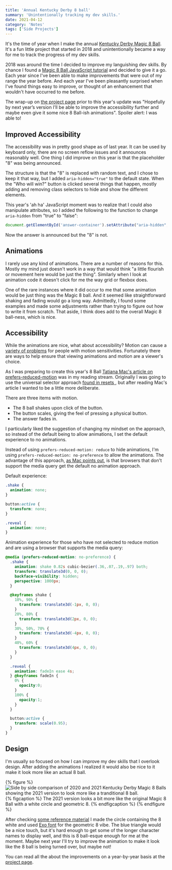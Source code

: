 ```yaml
---
title: 'Annual Kentucky Derby 8 ball'
summary: 'Unintentionally tracking my dev skills.'
date: 2021-04-12
category: 'Notes'
tags: ['Side Projects']
---
```


It's the time of year when I make the annual [Kentucky Derby Magic 8 Ball](/projects/kentucky-derby-magic-8-ball/). It's a fun little project that started in 2018 and unintentionally became a way for me to track the progress of my dev skills.

2018 was around the time I decided to improve my languishing dev skills. By chance I found a [Magic 8 Ball JavaScript tutorial](https://kellylougheed.medium.com/javascript-magic-8-ball-with-basic-dom-manipulation-1636b83c3c26) and decided to give it a go. Each year since I've been able to make improvements that were out of my range the year before. And each year I've been pleasantly surprised when I've found things easy to improve, or thought of an enhancement that wouldn't have occurred to me before.

The wrap-up on [the project page](/projects/kentucky-derby-magic-8-ball/) prior to this year's update was "Hopefully by next year’s version I’ll be able to improve the accessibility further and maybe even give it some nice 8 Ball-ish animations". Spoiler alert: I was able to!

## Improved Accessibility
The accessibility was in pretty good shape as of last year. It can be used by keyboard only, there are no screen reflow issues and it announces reasonably well. One thing I did improve on this year is that the placeholder "8" was being announced.

The structure is that the "8" is replaced with random text, and I chose to keep it that way, but I added <code>aria-hidden="true"</code> to the default state. When the "Who will win?" button is clicked several things that happen, mostly adding and removing class selectors to hide and show the different elements.

This year's 'ah ha' JavaScript moment was to realize that I could also manipulate attributes, so I added the following to the function to change <code>aria-hidden</code> from "true" to "false":

```js
document.getElementById('answer-container').setAttribute("aria-hidden", false);
```

Now the answer is announced but the "8" is not.

## Animations
I rarely use any kind of animations. There are a number of reasons for this. Mostly my mind just doesn't work in a way that would think "a little flourish or movement here would be just the thing". Similarly when I look at animation code it doesn't click for me the way grid or flexbox does.

One of the rare instances where it did occur to me that some animation would be just thing was the Magic 8 ball. And it seemed like straightforward shaking and fading would go a long way. Admittedly, I found some examples and made some adjustments rather than trying to figure out how to write it from scratch. That aside, I think does add to the overall Magic 8 ball-ness, which is nice.

## Accessibility
While the animations are nice, what about accessibility? Motion can cause a [variety of problems](https://source.opennews.org/articles/motion-sick/) for people with motion sensitivities. Fortunately there are ways to help ensure that viewing animations and motion are a viewer's choice.

As I was preparing to create this year's 8 Ball [Tatiana Mac's article on prefers-reduced-motion](https://tatianamac.com/posts/prefers-reduced-motion/) was in my reading stream. Originally I was going to use the universal selector approach [found in resets ](https://piccalil.li/blog/a-modern-css-reset), but after reading Mac's article I wanted to be a little more deliberate.

There are three items with motion.
* The 8 ball shakes upon click of the button.
* The button scales, giving the feel of pressing a physical button.
* The answer fades in.

I particularly liked the suggestion of changing my mindset on the approach, so instead of the default being to allow animations, I set the default experience to no animations.

Instead of using <code>prefers-reduced-motion: reduce</code> to hide animations, I'm using <code>prefers-reduced-motion: no-preference</code> to allow the animations. The advantage of this approach, [as Mac points out](https://tatianamac.com/posts/prefers-reduced-motion/#start-with-no-motion), is that browsers that don't support the media query get the default no animation approach.

Default experience:
```css
.shake {
  animation: none;
}

button:active {
  transform: none;
}

.reveal {
  animation: none;
}
```

Animation experience for those who have not selected to reduce motion and are using a browser that supports the media query:
```css
@media (prefers-reduced-motion: no-preference) {
  .shake {
    animation: shake 0.82s cubic-bezier(.36,.07,.19,.97) both;
    transform: translate3d(0, 0, 0);
    backface-visibility: hidden;
    perspective: 1000px;
  }

  @keyframes shake {
    10%, 90% {
      transform: translate3d(-1px, 0, 0);
    }
    20%, 80% {
      transform: translate3d(2px, 0, 0);
    }
    30%, 50%, 70% {
      transform: translate3d(-4px, 0, 0);
    }
    40%, 60% {
      transform: translate3d(4px, 0, 0);
    }
  }

  .reveal {
    animation: fadeIn ease 4s;
  } @keyframes fadeIn {
    0% {
      opacity:0;
    }
    100% {
      opacity:1;
    }
  }

  button:active {
    transform: scale(0.95);
  }
}
```


## Design
I'm usually so focused on how I can improve my dev skills that I overlook design. After adding the animations I realized it would also be nice to it make it look more like an actual 8 ball.

{% figure %}
  <picture>
    <source srcset="/img/8-ball-comparison-sm.avif" type="image/avif">
    <source srcset="/img/8-ball-comparison-sm.webp" type="image/webp">
    <img src="/img/8-ball-comparison-sm.png" alt="Side by side comparison of 2020 and 2021 Kentucky Derby Magic 8 Balls showing the 2021 version to look more like a tranditional 8 ball." loading="lazy" />
  </picture>
  {% figcaption %}
    The 2021 version looks a bit more like the original Magic 8 Ball with a white circle and geometric 8.
  {% endfigcaption %}
{% endfigure %}

After checking [some reference material](https://duckduckgo.com/?t=ffab&q=magic+8+ball&atb=v225-1&iax=images&ia=images) I made the circle containing the 8 white and used [Exo font](https://fonts.google.com/specimen/Exo?preview.text=8&preview.text_type=custom) for the geometric 8 vibe. The blue triangle would be a nice touch, but it's hard enough to get some of the longer character names to display well, and this is 8 ball-esque enough for me at the moment. Maybe next year I'll try to improve the animation to make it look like the 8 ball is being turned over, but maybe not!

You can read all the about the improvements on a year-by-year basis at the [project page](/projects/kentucky-derby-magic-8-ball/).
